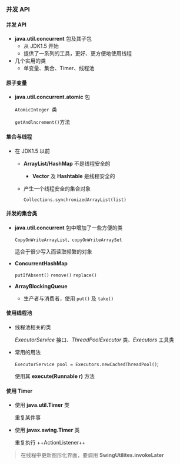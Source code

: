 ### 并发 API

#### 并发 API

* **java.util.concurrent** 包及其子包
  * 从 JDK1.5 开始
  * 提供了一系列的工具，更好、更方便地使用线程
* 几个实用的类
  * 单变量、集合、Timer、线程池

#### 原子变量

* **java.util.concurrent.atomic** 包

  `AtomicInteger `类

  `getAndlncrement()`方法

#### 集合与线程

* 在 JDK1.5 以前

  * **ArrayList/HashMap** 不是线程安全的

    * **Vector** 及 **Hashtable** 是线程安全的

  * 产生一个线程安全的集合对象

    `Collections.synchronizedArrayList(list)`

#### 并发的集合类

* **java.util.concurrent** 包中增加了一些方便的类

  `CopyOnWriteArrayList、copyOnWriteArraySet`

  适合于很少写入而读取频繁的对象

* **ConcurrentHashMap**

  `putIfAbsent()` `remove()` `replace()`

* **ArrayBlockingQueue**

  * 生产者与消费者，使用 `put()` 及 `take()`

#### 使用线程池

* 线程池相关的类

  $ExecutorService$ 接口、$ThreadPoolExecutor$ 类、$Executors$ 工具类

* 常用的用法

  `ExecutorService pool = Executors.newCachedThreadPool()`;

  使用其 **execute(Runnable r)** 方法

#### 使用 Timer 

* 使用 **java.util.Timer** 类

  重复某件事

* 使用 **javax.swing.Timer** 类

  重复执行 ++ActionListener++

> 在线程中更新图形化界面，要调用 **SwingUtilites.invokeLater**

